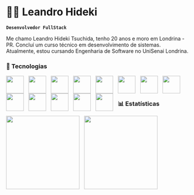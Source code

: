 # 👨‍💻​​ Leandro Hideki

**`Desenvolvedor FullStack`**

Me chamo Leandro Hideki Tsuchida, tenho 20 anos e moro em Londrina - PR. Concluí um curso técnico em desenvolvimento de sistemas. Atualmente, estou cursando Engenharia de Software no UniSenai Londrina.

### 🤖 Tecnologias

<img 
src="https://cdn.jsdelivr.net/gh/devicons/devicon@latest/icons/html5/html5-original.svg" 
style="width: 3rem; padding-right: 10px;"
align="left"
/>

<img 
src="https://cdn.jsdelivr.net/gh/devicons/devicon@latest/icons/css3/css3-original.svg" 
style="width: 3rem; padding-right: 10px;"
align="left"
/>

<img
src="https://cdn.jsdelivr.net/gh/devicons/devicon@latest/icons/javascript/javascript-original.svg"
style="width: 3rem; padding-right: 10px;" 
align="left"
/>


<img 
src="https://cdn.jsdelivr.net/gh/devicons/devicon@latest/icons/typescript/typescript-original.svg" 
style="width: 3rem; padding-right: 10px;" 
align="left"
/>
          

<img 
src="https://cdn.jsdelivr.net/gh/devicons/devicon@latest/icons/php/php-original.svg" 
style="width: 3rem; padding-right: 10px;" 
align="left"
/>    


<img 
src="https://cdn.jsdelivr.net/gh/devicons/devicon@latest/icons/java/java-original-wordmark.svg" 
style="width: 3rem; padding-right: 10px;" 
align="left"
/>


<img 
src="https://cdn.jsdelivr.net/gh/devicons/devicon@latest/icons/spring/spring-original-wordmark.svg" 
style="width: 3rem; padding-right: 10px;" 
align="left"
/>


<img 
src="https://cdn.jsdelivr.net/gh/devicons/devicon@latest/icons/tailwindcss/tailwindcss-original.svg" 
style="width: 3rem; padding-right: 10px;" 
align="left"
/>


<img 
src="https://cdn.jsdelivr.net/gh/devicons/devicon@latest/icons/bootstrap/bootstrap-original.svg" 
style="width: 3rem; padding-right: 10px;" 
align="left"
/>     
   
<img 
src="https://cdn.jsdelivr.net/gh/devicons/devicon@latest/icons/laravel/laravel-original.svg" 
style="width: 3rem; padding-right: 10px;" 
align="left"
/>
                 
<img 
src="https://cdn.jsdelivr.net/gh/devicons/devicon@latest/icons/angular/angular-original.svg" 
style="width: 3rem; padding-right: 10px;" 
align="left"
/>

<img 
src="https://cdn.jsdelivr.net/gh/devicons/devicon@latest/icons/json/json-original.svg" 
style="width: 3rem; padding-right: 10px;" 
align="left"
/>

<img 
src="https://cdn.jsdelivr.net/gh/devicons/devicon@latest/icons/mysql/mysql-original-wordmark.svg" 
style="width: 3rem; padding-right: 10px;" 
align="left"/>

<br>

<p style="margin-top: 3rem;">   </p>

### 📊 Estatísticas

<img 
src="https://github-readme-stats.vercel.app/api?username=Leleco04&show_icons=true&theme=radical&include_all_commits=true&locale=pt-br" 
style="padding-right: 10px;" 
height= "200"
align="left"
/>

<img 
src="https://github-readme-stats.vercel.app/api/top-langs/?username=Leleco04&theme=radical&layout=compact&custom_title=Tecnologias" 
style="padding-right: 10px" 
height= "200"
align="left"
/>
